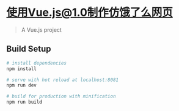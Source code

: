 # 使用Vue.js@1.0制作仿饿了么网页

> A Vue.js project

## Build Setup

``` bash
# install dependencies
npm install

# serve with hot reload at localhost:8081
npm run dev

# build for production with minification
npm run build
